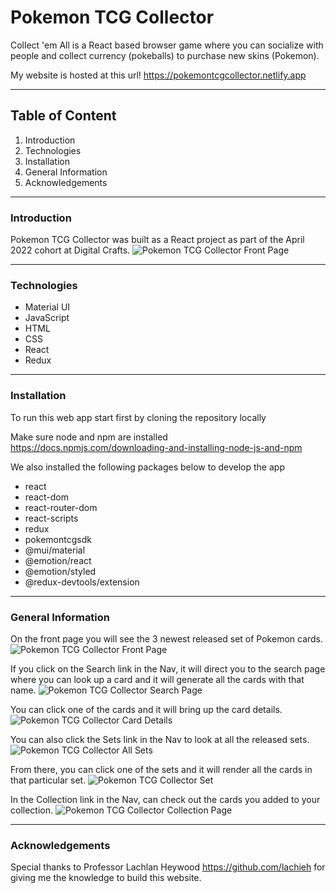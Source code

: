 # Pokemon TCG Collector

Collect 'em All is a React based browser game where you can socialize with people and collect currency (pokeballs) to purchase new skins (Pokemon).

My website is hosted at this url!
https://pokemontcgcollector.netlify.app

---

## Table of Content

1. Introduction
2. Technologies
3. Installation
4. General Information
5. Acknowledgements

---

### Introduction

Pokemon TCG Collector was built as a React project as part of the April 2022 cohort at Digital Crafts. 
![Pokemon TCG Collector Front Page](/public/frontpage.png)

---

### Technologies

- Material UI
- JavaScript
- HTML
- CSS
- React
- Redux

---

### Installation

To run this web app start first by cloning the repository locally

Make sure node and npm are installed
<https://docs.npmjs.com/downloading-and-installing-node-js-and-npm>

We also installed the following packages below to develop the app
- react
- react-dom
- react-router-dom
- react-scripts
- redux
- pokemontcgsdk
- @mui/material 
- @emotion/react 
- @emotion/styled
- @redux-devtools/extension

---

### General Information

On the front page you will see the 3 newest released set of Pokemon cards.
![Pokemon TCG Collector Front Page](/public/frontpage.png)


If you click on the Search link in the Nav, it will direct you to the search page where you can look up a card and it will generate all the cards with that name.
![Pokemon TCG Collector Search Page](/public/search.png)


You can click one of the cards and it will bring up the card details.
![Pokemon TCG Collector Card Details](/public/card-details.png)


You can also click the Sets link in the Nav to look at all the released sets.
![Pokemon TCG Collector All Sets](/public/all-sets.png)


From there, you can click one of the sets and it will render all the cards in that particular set.
![Pokemon TCG Collector Set](/public/set.png)


In the Collection link in the Nav, can check out the cards you added to your collection.
![Pokemon TCG Collector Collection Page](/public/collection.png)

---

### Acknowledgements

Special thanks to Professor Lachlan Heywood <https://github.com/lachieh> for giving me the knowledge to build this website.